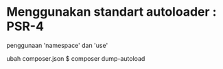 # Menggunakan standart autoloader : PSR-4
penggunaan 'namespace' dan 'use'

ubah composer.json
$ composer dump-autoload
